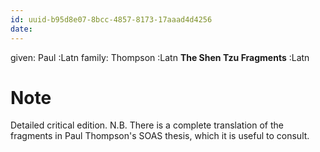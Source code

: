 ```yaml
---
id: uuid-b95d8e07-8bcc-4857-8173-17aaad4d4256
date: 
---
```


given: Paul  :Latn
family: Thompson :Latn
**The Shen Tzu Fragments** :Latn
# Note
Detailed critical edition.  N.B. There is a complete translation of the fragments in Paul Thompson's SOAS thesis, which it is useful to consult.